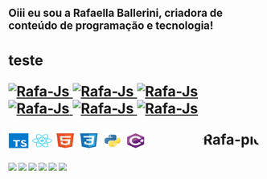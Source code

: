 ## Oiii eu sou a Rafaella Ballerini, criadora de conteúdo de programação e tecnologia!


 <h1> teste 


<a href="https://www.behance.net/gallery/107006363/Charles-CD" target="_blank"><img src="https://mir-s3-cdn-cf.behance.net/projects/max_808_webp/ade123107006363.Y3JvcCwxOTUzLDE1MjgsMCww.png" alt="Rafa-Js" height="250" width="320" target="_blank"> </a> 
<a href="https://www.behance.net/gallery/107006363/Charles-CD" target="_blank"><img src="https://mir-s3-cdn-cf.behance.net/projects/max_808_webp/ade123107006363.Y3JvcCwxOTUzLDE1MjgsMCww.png" alt="Rafa-Js" height="250" width="320" target="_blank"> </a> 
<a href="https://www.behance.net/gallery/107006363/Charles-CD" target="_blank"><img src="https://mir-s3-cdn-cf.behance.net/projects/max_808_webp/ade123107006363.Y3JvcCwxOTUzLDE1MjgsMCww.png" alt="Rafa-Js" height="250" width="320" target="_blank"> </a> 
<a href="https://www.behance.net/gallery/107006363/Charles-CD" target="_blank"><img src="https://mir-s3-cdn-cf.behance.net/projects/max_808_webp/ade123107006363.Y3JvcCwxOTUzLDE1MjgsMCww.png" alt="Rafa-Js" height="250" width="320" target="_blank"> </a> 
<a href="https://www.behance.net/gallery/107006363/Charles-CD" target="_blank"><img src="https://mir-s3-cdn-cf.behance.net/projects/max_808_webp/ade123107006363.Y3JvcCwxOTUzLDE1MjgsMCww.png" alt="Rafa-Js" height="250" width="320" target="_blank"> </a> 
<a href="https://www.behance.net/gallery/107006363/Charles-CD" target="_blank"><img src="https://mir-s3-cdn-cf.behance.net/projects/max_808_webp/ade123107006363.Y3JvcCwxOTUzLDE1MjgsMCww.png" alt="Rafa-Js" height="250" width="320" target="_blank"> </a> 



 
     
  
  <img align="center" alt="Rafa-Ts" height="30" width="40" src="https://raw.githubusercontent.com/devicons/devicon/master/icons/typescript/typescript-plain.svg">
  <img align="center" alt="Rafa-React" height="30" width="40" src="https://raw.githubusercontent.com/devicons/devicon/master/icons/react/react-original.svg">
  <img align="center" alt="Rafa-HTML" height="30" width="40" src="https://raw.githubusercontent.com/devicons/devicon/master/icons/html5/html5-original.svg">
  <img align="center" alt="Rafa-CSS" height="30" width="40" src="https://raw.githubusercontent.com/devicons/devicon/master/icons/css3/css3-original.svg">
  <img align="center" alt="Rafa-Python" height="30" width="40" src="https://raw.githubusercontent.com/devicons/devicon/master/icons/python/python-original.svg">
  <img align="center" alt="Rafa-Csharp" height="30" width="40" src="https://raw.githubusercontent.com/devicons/devicon/master/icons/csharp/csharp-original.svg">
  <img align="right" alt="Rafa-pic" height="150" style="border-radius:50px;" src="https://media.discordapp.net/attachments/639956127056134178/890373478988013628/Publicacoes_Instagram_1_1.png?width=676&height=676">
</div>
  
  ##
 
<div> 
  <a href="https://www.youtube.com/channel/UC_-uuuZbY0AAt9CViNzvc-Q" target="_blank"><img src="https://img.shields.io/badge/YouTube-FF0000?style=for-the-badge&logo=youtube&logoColor=white" target="_blank"></a>
  <a href="https://instagram.com/rafaballerini" target="_blank"><img src="https://img.shields.io/badge/-Instagram-%23E4405F?style=for-the-badge&logo=instagram&logoColor=white" target="_blank"></a>
 	<a href="https://www.twitch.tv/rafaballerinii" target="_blank"><img src="https://img.shields.io/badge/Twitch-9146FF?style=for-the-badge&logo=twitch&logoColor=white" target="_blank"></a>
 <a href="https://discord.gg/wagxzStdcR" target="_blank"><img src="https://img.shields.io/badge/Discord-7289DA?style=for-the-badge&logo=discord&logoColor=white" target="_blank"></a> 
  <a href = "mailto:contatorafaballerini@gmail.com"><img src="https://img.shields.io/badge/-Gmail-%23333?style=for-the-badge&logo=gmail&logoColor=white" target="_blank"></a>
  <a href="https://www.linkedin.com/in/rafaella-ballerini-45875016a" target="_blank"><img src="https://img.shields.io/badge/-LinkedIn-%230077B5?style=for-the-badge&logo=linkedin&logoColor=white" target="_blank"></a> 
  
</div>
